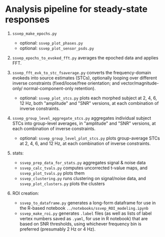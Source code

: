 # Analysis pipeline for steady-state responses

1. `ssvep_make_epochs.py`
    - optional: `ssvep_plot_phases.py`
    - optional: `ssvep_plot_sensor_psds.py`

2. `ssvep_epochs_to_evoked_fft.py` averages the epoched data and applies FFT.


3. `ssvep_fft_evk_to_stc_fsaverage.py` converts the frequency-domain evokeds
   into source estimates (STCs), optionally looping over different inverse
   constraints (fixed/loose/free orientation; and vector/magnitude-only/
   normal-component-only retention).
    - optional: `ssvep_plot_stcs.py` plots each morphed subject at
      2, 4, 6, 12 Hz, both "amplitude" and "SNR" versions, at each combination
      of inverse constraints.

4. `ssvep_group_level_aggregate_stcs.py` aggregates individual subject STCs
   into group-level averages, in "amplitude" and "SNR" versions, at each
   combination of inverse constraints.
    - optional: `ssvep_group_level_plot_stcs.py` plots group-average STCs at
      2, 4, 6, and 12 Hz, at each combination of inverse constraints.

5. stats:
    - `ssvep_prep_data_for_stats.py` aggregates signal & noise data
    - `ssvep_calc_tvals.py` computes uncorrected t-value maps, and
      `ssvep_plot_tvals.py` plots them
    - `ssvep_clustering.py` runs clustering on signal/noise data, and
      `ssvep_plot_clusters.py` plots the clusters

6. ROI creation:
    - `ssvep_to_dataframe.py` generates a long-form dataframe for use in the
      R-based notebook `../notebooks/ssvep_ROI_modeling.ipynb`
    - `ssvep_make_roi.py` generates `.label` files (as well as lists of label
      vertex numbers saved as `.yaml`, for use in R notebook) that are based on
      SNR thresholds, using whichever frequency bin is preferred (presumably
      2 Hz or 4 Hz).
